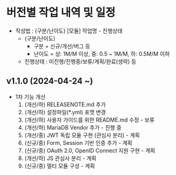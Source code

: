 # 버전별 작업 내역 및 일정
- 작성법 : (구분/난이도) [모듈] 작업명 - 진행상태
    - (구분/난이도)
        - 구분 = 신규/개선/버그 등
        - 난이도 = 상: 1M/M 이상, 중: 0.5 ~ 1M/M, 하: 0.5M/M 이하
    - 진행상태 : 미진행/진행중/보류/계획/완료(생략) 등

## v1.1.0 (2024-04-24 ~)
- 1차 기능 개선
  1. (개선/하) RELEASENOTE.md 추가
  1. (개선/하) 설정파일(*.yml) 포맷 변경
  1. (개선/하) 사용자 가이드를 위한 README.md 수정 - 보류
  1. (개선/하) MariaDB Vendor 추가 - 진행 중
  1. (개선/중) JWT 독립 모듈 구현 (관심사 분리) - 계획
  1. (신규/중) Form, Session 기반 인증 추가 - 계획
  1. (신규/중) OAuth 2.0, OpenID Connect 지원 구현 - 계획
  1. (개선/하) JS 관심사 분리 - 계획
  1. (신규/중) 멀티 모듈 구성 - 계획

